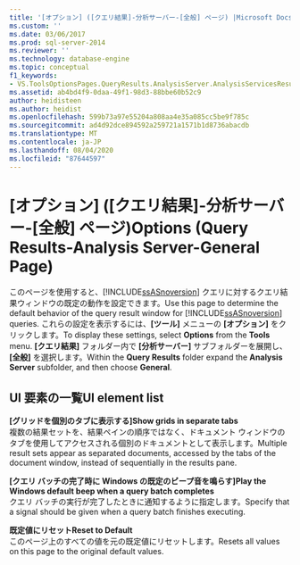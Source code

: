 ```yaml
---
title: '[オプション] ([クエリ結果]-分析サーバー-[全般] ページ) |Microsoft Docs'
ms.custom: ''
ms.date: 03/06/2017
ms.prod: sql-server-2014
ms.reviewer: ''
ms.technology: database-engine
ms.topic: conceptual
f1_keywords:
- VS.ToolsOptionsPages.QueryResults.AnalysisServer.AnalysisServicesResulstsGeneral
ms.assetid: ab4bd4f9-0daa-49f1-98d3-88bbe60b52c9
author: heidisteen
ms.author: heidist
ms.openlocfilehash: 599b73a97e55204a808aa4e35a085cc5be9f785c
ms.sourcegitcommit: ad4d92dce894592a259721a1571b1d8736abacdb
ms.translationtype: MT
ms.contentlocale: ja-JP
ms.lasthandoff: 08/04/2020
ms.locfileid: "87644597"
---
```

# <a name="options-query-results-analysis-server-general-page"></a><span data-ttu-id="14805-102">[オプション] ([クエリ結果]-分析サーバー-[全般] ページ)</span><span class="sxs-lookup"><span data-stu-id="14805-102">Options (Query Results-Analysis Server-General Page)</span></span>
  <span data-ttu-id="14805-103">このページを使用すると、[!INCLUDE[ssASnoversion](../includes/ssasnoversion-md.md)] クエリに対するクエリ結果ウィンドウの既定の動作を設定できます。</span><span class="sxs-lookup"><span data-stu-id="14805-103">Use this page to determine the default behavior of the query result window for [!INCLUDE[ssASnoversion](../includes/ssasnoversion-md.md)] queries.</span></span> <span data-ttu-id="14805-104">これらの設定を表示するには、**[ツール]** メニューの **[オプション]** をクリックします。</span><span class="sxs-lookup"><span data-stu-id="14805-104">To display these settings, select **Options** from the **Tools** menu.</span></span> <span data-ttu-id="14805-105">**[クエリ結果]** フォルダー内で **[分析サーバー]** サブフォルダーを展開し、**[全般]** を選択します。</span><span class="sxs-lookup"><span data-stu-id="14805-105">Within the **Query Results** folder expand the **Analysis Server** subfolder, and then choose **General**.</span></span>  
  
## <a name="ui-element-list"></a><span data-ttu-id="14805-106">UI 要素の一覧</span><span class="sxs-lookup"><span data-stu-id="14805-106">UI element list</span></span>  
 <span data-ttu-id="14805-107">**[グリッドを個別のタブに表示する]**</span><span class="sxs-lookup"><span data-stu-id="14805-107">**Show grids in separate tabs**</span></span>  
 <span data-ttu-id="14805-108">複数の結果セットを、結果ペインの順序ではなく、ドキュメント ウィンドウのタブを使用してアクセスされる個別のドキュメントとして表示します。</span><span class="sxs-lookup"><span data-stu-id="14805-108">Multiple result sets appear as separated documents, accessed by the tabs of the document window, instead of sequentially in the results pane.</span></span>  
  
 <span data-ttu-id="14805-109">**[クエリ バッチの完了時に Windows の既定のビープ音を鳴らす]**</span><span class="sxs-lookup"><span data-stu-id="14805-109">**Play the Windows default beep when a query batch completes**</span></span>  
 <span data-ttu-id="14805-110">クエリ バッチの実行が完了したときに通知するように指定します。</span><span class="sxs-lookup"><span data-stu-id="14805-110">Specify that a signal should be given when a query batch finishes executing.</span></span>  
  
 <span data-ttu-id="14805-111">**既定値にリセット**</span><span class="sxs-lookup"><span data-stu-id="14805-111">**Reset to Default**</span></span>  
 <span data-ttu-id="14805-112">このページ上のすべての値を元の既定値にリセットします。</span><span class="sxs-lookup"><span data-stu-id="14805-112">Resets all values on this page to the original default values.</span></span>  
  
  
